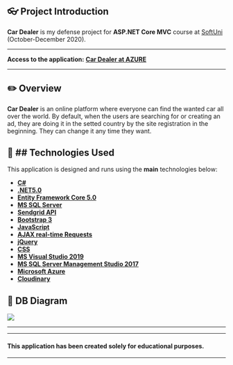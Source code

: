 ## :eyeglasses: Project Introduction

**Car Dealer** is my defense project for **ASP.NET Core MVC** course at [SoftUni](https://softuni.bg/ "SoftUni") (October-December 2020).

------------
**Access to the application:**
**[Car Dealer at AZURE](https://cardealerwebsite.azurewebsites.net)**

------------

## :pencil2: Overview

**Car Dealer**  is an online platform where everyone can find the wanted car all over the world. By default, when the users are searching for or creating an ad, they are doing it in the setted country by the site registration in the beginning. They can change it any time they want.

## :hammer: ## **Technologies Used**

This application is designed and runs using the **main** technologies below:

- **[C#](https://en.wikipedia.org/wiki/C_Sharp_(programming_language))**
- **[.NET5.0](https://dotnet.microsoft.com/download/dotnet/5.0)**
- **[Entity Framework Core 5.0](https://www.nuget.org/packages/Microsoft.EntityFrameworkCore/5.0.0-preview.2.20120.8)**
- **[MS SQL Server](https://en.wikipedia.org/wiki/Microsoft_SQL_Server)**
- **[Sendgrid API](https://sendgrid.com/docs/API_Reference/api_v3.html)**
- **[Bootstrap 3](https://bootstrapdocs.com/v3.3.6/docs/getting-started/)**
- **[JavaScript](https://en.wikipedia.org/wiki/JavaScript)**
- **[AJAX real-time Requests](https://en.wikipedia.org/wiki/Ajax_(programming))**
- **[jQuery](https://jquery.com/)**
- **[CSS](https://www.w3schools.com/css/css_intro.asp)**
- **[MS Visual Studio 2019](https://code.visualstudio.com/)**
- **[MS SQL Server Management Studio 2017](https://docs.microsoft.com/en-us/sql/ssms/download-sql-server-management-studio-ssms?view=sql-server-ver15)**
- **[Microsoft Azure](https://azure.microsoft.com/en-us/)**
- **[Cloudinary](https://cloudinary.com/)**


## :wrench: DB Diagram
![](https://res.cloudinary.com/dlxqza3bo/image/upload/v1608367784/DB_Diagram_nuh4iy.png)

------------
------------

#### This application has been created solely for educational purposes.

------------